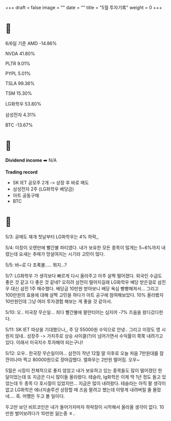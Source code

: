 +++
draft = false
image = ""
date = ""
title = "5월 투자기록"
weight = 0
+++

# 💸

6/6일 기준
AMD -14.86%

NVDA 41.80%

PLTR 9.01%

PYPL 5.01%

TSLA 99.38%

TSM 15.30%

LG화학우 53.80%

삼성전자 4.31%

BTC -13.67%

# 💸

**Dividend income** ➡️ N/A

**Trading record**

- SK IET 공모주 2개 -> 상장 후 바로 매도
- 삼성전자 2주 (LG화학우 배당금)
- 아트 공동구매
- BTC

# 💸

5/3: 공매도 재개 첫날부터 LG화학우는 4% 하락,,

5/4: 미장이 오랜만에 빨간불 파티였다. 내가 보유한 모든 종목이 많게는 5~6%까지 내렸는데 요새는 추매가 망설여지는 시기라 고민이 많다.

5/5: 바~로 다 초록불..... 뭐지...?

5/7: LG화학우 가 생각보다 빠르게 다시 올라주고 아주 살짝 떨어졌다. 외국인 수급도 좋은 것 같고 다 좋은 것 같네? 오히려 삼전이 떨어지길래 LG화학우 배당 받은걸로 삼전우 대신 삼전 1주 매수했다. 배당금 10만원 받아보니 배당 욕심 빵빵해져서...
그리고 100만원의 효용에 대해 살짝 고민을 하다가 아트 공구에 참여해보았다. 10% 올라봤자 10만원인데 그냥 여러 투자경험 해보는 게 좋을 것 같아서.

5/10: 오.. 미국장 무슨일... 죄다 빨간불에 팔란티어는 심지어 -7% 즈음을 왔다갔다한다.

5/11: SK IET 따상을 기대했으나,, 주 당 55000원 수익으로 안녕.. 그리고 미장도 영 시원치 않네.. 성장주 -> 가치주로 상승 사이클(?)이 넘어가면서 수익률이 쭉쭉 내려가고 있다. 이래서 미국지수 투자해야 되는구나!

5/12: 오우.. 한국장 무슨일이야... 삼전이 작년 12월 말 이후로 오늘 처음 7만원대를 잠깐이나마 찍고 80000원으로 장마감했다. 엘화우는 2만원 떨어짐. 오우~

5월은 시장이 전체적으로 좋지 않았고 내가 보유하고 있는 종목들도 많이 떨어졌던 한 달이었는데
또 지금은 다시 많이들 올라왔다.
테슬라, lg화학은 이제 딱 1년 정도 들고 있었는데 두 종목 다 호시절이 있었지만...
지금은 많이 내려왔다. 테슬라는 아직 팔 생각이 없고 LG화학은 에너지솔루션 상장할 때 즈음 팔려고 했는데 이렇게 내려버릴 줄 몰랐네.... 흑.
어쨌든 두고 볼 일이다.

두고만 보던 비트코인은 내가 들어가자마자 하락장이 시작해서 올라올 생각이 없다.
10만원 벌어보려다가 10만원 잃는중 ㅎ..
